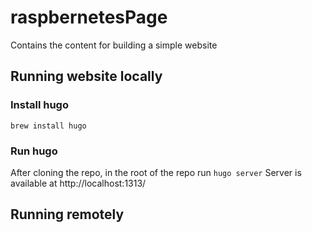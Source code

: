 # raspbernetesPage
Contains the content for building a simple website 

## Running website locally

### Install hugo
```brew install hugo```
### Run hugo
After cloning the repo, in the root of the repo run 
```hugo server```
Server is available at http://localhost:1313/


## Running remotely

